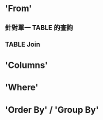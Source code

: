


# 'From'

## 針對單一 TABLE 的查詢

## TABLE Join



# 'Columns'




# 'Where'



# 'Order By' / 'Group By' 